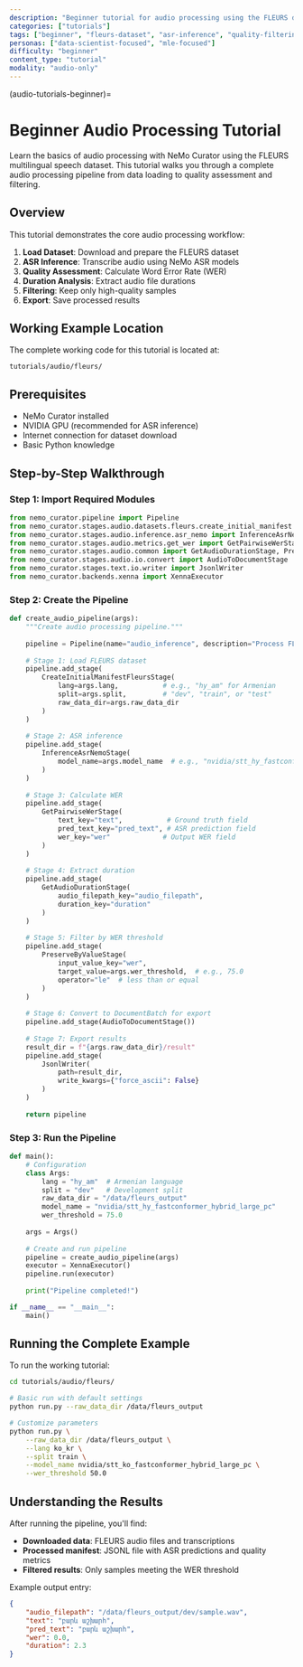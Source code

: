 ```yaml
---
description: "Beginner tutorial for audio processing using the FLEURS dataset"
categories: ["tutorials"]
tags: ["beginner", "fleurs-dataset", "asr-inference", "quality-filtering"]
personas: ["data-scientist-focused", "mle-focused"]
difficulty: "beginner"
content_type: "tutorial"
modality: "audio-only"
---
```


(audio-tutorials-beginner)=
# Beginner Audio Processing Tutorial

Learn the basics of audio processing with NeMo Curator using the FLEURS multilingual speech dataset. This tutorial walks you through a complete audio processing pipeline from data loading to quality assessment and filtering.

## Overview

This tutorial demonstrates the core audio processing workflow:

1. **Load Dataset**: Download and prepare the FLEURS dataset
2. **ASR Inference**: Transcribe audio using NeMo ASR models  
3. **Quality Assessment**: Calculate Word Error Rate (WER)
4. **Duration Analysis**: Extract audio file durations
5. **Filtering**: Keep only high-quality samples
6. **Export**: Save processed results

## Working Example Location

The complete working code for this tutorial is located at:
```
tutorials/audio/fleurs/
```

## Prerequisites

- NeMo Curator installed
- NVIDIA GPU (recommended for ASR inference)
- Internet connection for dataset download
- Basic Python knowledge

## Step-by-Step Walkthrough

### Step 1: Import Required Modules

```python
from nemo_curator.pipeline import Pipeline
from nemo_curator.stages.audio.datasets.fleurs.create_initial_manifest import CreateInitialManifestFleursStage
from nemo_curator.stages.audio.inference.asr_nemo import InferenceAsrNemoStage
from nemo_curator.stages.audio.metrics.get_wer import GetPairwiseWerStage
from nemo_curator.stages.audio.common import GetAudioDurationStage, PreserveByValueStage
from nemo_curator.stages.audio.io.convert import AudioToDocumentStage
from nemo_curator.stages.text.io.writer import JsonlWriter
from nemo_curator.backends.xenna import XennaExecutor
```

### Step 2: Create the Pipeline

```python
def create_audio_pipeline(args):
    """Create audio processing pipeline."""
    
    pipeline = Pipeline(name="audio_inference", description="Process FLEURS dataset with ASR")
    
    # Stage 1: Load FLEURS dataset
    pipeline.add_stage(
        CreateInitialManifestFleursStage(
            lang=args.lang,           # e.g., "hy_am" for Armenian
            split=args.split,         # "dev", "train", or "test"
            raw_data_dir=args.raw_data_dir
        )
    )
    
    # Stage 2: ASR inference
    pipeline.add_stage(
        InferenceAsrNemoStage(
            model_name=args.model_name  # e.g., "nvidia/stt_hy_fastconformer_hybrid_large_pc"
        )
    )
    
    # Stage 3: Calculate WER
    pipeline.add_stage(
        GetPairwiseWerStage(
            text_key="text",           # Ground truth field
            pred_text_key="pred_text", # ASR prediction field
            wer_key="wer"             # Output WER field
        )
    )
    
    # Stage 4: Extract duration
    pipeline.add_stage(
        GetAudioDurationStage(
            audio_filepath_key="audio_filepath",
            duration_key="duration"
        )
    )
    
    # Stage 5: Filter by WER threshold
    pipeline.add_stage(
        PreserveByValueStage(
            input_value_key="wer",
            target_value=args.wer_threshold,  # e.g., 75.0
            operator="le"  # less than or equal
        )
    )
    
    # Stage 6: Convert to DocumentBatch for export
    pipeline.add_stage(AudioToDocumentStage())
    
    # Stage 7: Export results
    result_dir = f"{args.raw_data_dir}/result"
    pipeline.add_stage(
        JsonlWriter(
            path=result_dir,
            write_kwargs={"force_ascii": False}
        )
    )
    
    return pipeline
```

### Step 3: Run the Pipeline

```python
def main():
    # Configuration
    class Args:
        lang = "hy_am"  # Armenian language
        split = "dev"   # Development split
        raw_data_dir = "/data/fleurs_output"
        model_name = "nvidia/stt_hy_fastconformer_hybrid_large_pc"
        wer_threshold = 75.0
    
    args = Args()
    
    # Create and run pipeline
    pipeline = create_audio_pipeline(args)
    executor = XennaExecutor()
    pipeline.run(executor)
    
    print("Pipeline completed!")

if __name__ == "__main__":
    main()
```

## Running the Complete Example

To run the working tutorial:

```bash
cd tutorials/audio/fleurs/

# Basic run with default settings
python run.py --raw_data_dir /data/fleurs_output

# Customize parameters
python run.py \
    --raw_data_dir /data/fleurs_output \
    --lang ko_kr \
    --split train \
    --model_name nvidia/stt_ko_fastconformer_hybrid_large_pc \
    --wer_threshold 50.0
```

## Understanding the Results

After running the pipeline, you'll find:

- **Downloaded data**: FLEURS audio files and transcriptions
- **Processed manifest**: JSONL file with ASR predictions and quality metrics
- **Filtered results**: Only samples meeting the WER threshold

Example output entry:
```json
{
    "audio_filepath": "/data/fleurs_output/dev/sample.wav",
    "text": "բարև աշխարհ",
    "pred_text": "բարև աշխարհ", 
    "wer": 0.0,
    "duration": 2.3
}
```
